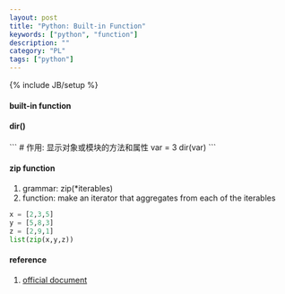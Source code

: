 ```yaml
---
layout: post
title: "Python: Built-in Function"
keywords: ["python", "function"]
description: ""
category: "PL"
tags: ["python"]
---
```

{% include JB/setup %}


#### built-in function
<h4>dir()</h4>
```
# 作用: 显示对象或模块的方法和属性
var = 3
dir(var)
```

#### zip function

1. grammar: zip(*iterables)
2. function: make an iterator that aggregates from each of the iterables

```python
x = [2,3,5]
y = [5,8,3]
z = [2,9,1]
list(zip(x,y,z))
```



#### reference
1. [official document](https://docs.python.org/3/library/functions.html#zip)

